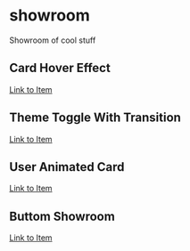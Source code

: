 # showroom

Showroom of cool stuff

## Card Hover Effect

[Link to Item](https://mvera8.github.io/showroom/card-hover-effect/)

## Theme Toggle With Transition

[Link to Item](https://mvera8.github.io/showroom/theme-toggle-with-transition/)

## User Animated Card

[Link to Item](https://mvera8.github.io/showroom/user-animated-card/)

## Buttom Showroom

[Link to Item](https://mvera8.github.io/showroom/button-showroom/)
